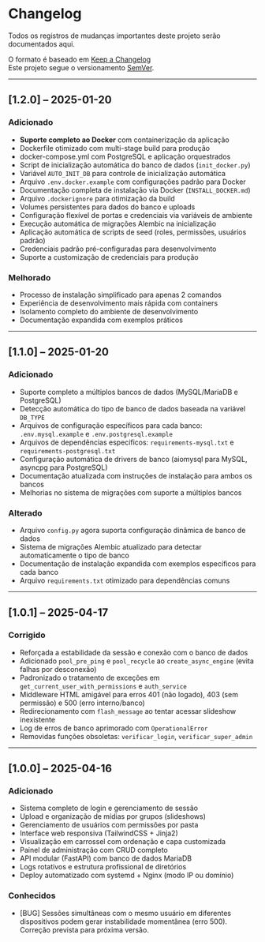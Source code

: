 # Changelog

Todos os registros de mudanças importantes deste projeto serão documentados aqui.

O formato é baseado em [Keep a Changelog](https://keepachangelog.com/pt-BR/1.0.0/)  
Este projeto segue o versionamento [SemVer](https://semver.org/lang/pt-BR/).

---

## [1.2.0] – 2025-01-20

### Adicionado
- **Suporte completo ao Docker** com containerização da aplicação
- Dockerfile otimizado com multi-stage build para produção
- docker-compose.yml com PostgreSQL e aplicação orquestrados
- Script de inicialização automática do banco de dados (`init_docker.py`)
- Variável `AUTO_INIT_DB` para controle de inicialização automática
- Arquivo `.env.docker.example` com configurações padrão para Docker
- Documentação completa de instalação via Docker (`INSTALL_DOCKER.md`)
- Arquivo `.dockerignore` para otimização da build
- Volumes persistentes para dados do banco e uploads
- Configuração flexível de portas e credenciais via variáveis de ambiente
- Execução automática de migrações Alembic na inicialização
- Aplicação automática de scripts de seed (roles, permissões, usuários padrão)
- Credenciais padrão pré-configuradas para desenvolvimento
- Suporte a customização de credenciais para produção

### Melhorado
- Processo de instalação simplificado para apenas 2 comandos
- Experiência de desenvolvimento mais rápida com containers
- Isolamento completo do ambiente de desenvolvimento
- Documentação expandida com exemplos práticos

---

## [1.1.0] – 2025-01-20

### Adicionado
- Suporte completo a múltiplos bancos de dados (MySQL/MariaDB e PostgreSQL)
- Detecção automática do tipo de banco de dados baseada na variável `DB_TYPE`
- Arquivos de configuração específicos para cada banco: `.env.mysql.example` e `.env.postgresql.example`
- Arquivos de dependências específicos: `requirements-mysql.txt` e `requirements-postgresql.txt`
- Configuração automática de drivers de banco (aiomysql para MySQL, asyncpg para PostgreSQL)
- Documentação atualizada com instruções de instalação para ambos os bancos
- Melhorias no sistema de migrações com suporte a múltiplos bancos

### Alterado
- Arquivo `config.py` agora suporta configuração dinâmica de banco de dados
- Sistema de migrações Alembic atualizado para detectar automaticamente o tipo de banco
- Documentação de instalação expandida com exemplos específicos para cada banco
- Arquivo `requirements.txt` otimizado para dependências comuns

---

## [1.0.1] – 2025-04-17

### Corrigido
- Reforçada a estabilidade da sessão e conexão com o banco de dados
- Adicionado `pool_pre_ping` e `pool_recycle` ao `create_async_engine` (evita falhas por desconexão)
- Padronizado o tratamento de exceções em `get_current_user_with_permissions` e `auth_service`
- Middleware HTML amigável para erros 401 (não logado), 403 (sem permissão) e 500 (erro interno/banco)
- Redirecionamento com `flash_message` ao tentar acessar slideshow inexistente
- Log de erros de banco aprimorado com `OperationalError`
- Removidas funções obsoletas: `verificar_login`, `verificar_super_admin`

---

## [1.0.0] – 2025-04-16

### Adicionado
- Sistema completo de login e gerenciamento de sessão
- Upload e organização de mídias por grupos (slideshows)
- Gerenciamento de usuários com permissões por pasta
- Interface web responsiva (TailwindCSS + Jinja2)
- Visualização em carrossel com ordenação e capa customizada
- Painel de administração com CRUD completo
- API modular (FastAPI) com banco de dados MariaDB
- Logs rotativos e estrutura profissional de diretórios
- Deploy automatizado com systemd + Nginx (modo IP ou domínio)

### Conhecidos
- [BUG] Sessões simultâneas com o mesmo usuário em diferentes dispositivos podem gerar instabilidade momentânea (erro 500). Correção prevista para próxima versão.
